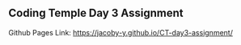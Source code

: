 ## Coding Temple Day 3 Assignment


Github Pages Link: https://jacoby-y.github.io/CT-day3-assignment/
